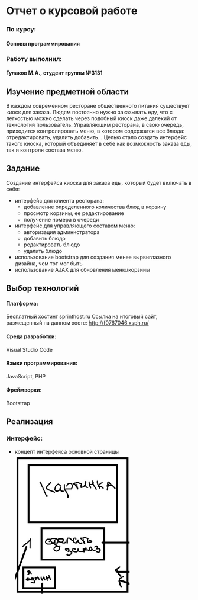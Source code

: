 # Отчет о курсовой работе
### По курсу:
#### Основы программирования
### Работу выполнил:
#### Гулаков М.А., студент группы №3131



## Изучение предметной области

В каждом современном ресторане общественного питания существует киоск для заказа. 
Людям постоянно нужно заказывать еду, что с легкостью можно сделать через подобный киоск даже далекий от технологий пользователь.
Управляющим ресторана, в свою очередь, приходится контролировать меню, в котором содержатся все блюда: отредактировать, удалить добавить...
Целью стало создать интерфейс такого киоска, который объединяет в себе как возможность заказа еды, так и контроля состава меню.
    
## Задание
Создание интерфейса киоска для заказа еды, который будет включать в себя:
 - интерфейс для клиента ресторана:
   - добавление определенного количества блюд в корзину
   - просмотр корзины, ее редактирование
   - получение номера в очереди
 - интерфейс для управляющего составом меню:
   - авторизация администратора
   - добавить блюдо
   - редактировать блюдо
   - удалить блюдо
 - использование bootstrap для создания менее вырвиглазного дизайна, чем тот мог быть
 - использование AJAX для обновления меню/корзины
## Выбор технологий

#### Платформа:
Бесплатный хостинг sprinthost.ru
Ссылка на итоговый сайт, размещенный на данном хосте: http://f0767046.xsph.ru/
#### Среда разработки:
Visual Studio Code
#### Языки программирования:
JavaScript, PHP
#### Фреймворки:
Bootstrap

## Реализация

### Интерфейс:
- концепт интерфейса основной страницы
![](pics/1.jpg)
